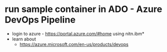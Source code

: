 
# run sample container in ADO - Azure DevOps Pipeline

- login to azure - https://portal.azure.com/#home using nitn.ibm*
- learn about 
  - https://azure.microsoft.com/en-us/products/devops